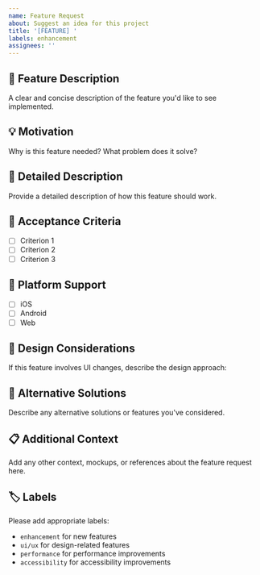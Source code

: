 ```yaml
---
name: Feature Request
about: Suggest an idea for this project
title: '[FEATURE] '
labels: enhancement
assignees: ''
---
```


## 🚀 Feature Description

A clear and concise description of the feature you'd like to see implemented.

## 💡 Motivation

Why is this feature needed? What problem does it solve?

## 📝 Detailed Description

Provide a detailed description of how this feature should work.

## 🎯 Acceptance Criteria

- [ ] Criterion 1
- [ ] Criterion 2
- [ ] Criterion 3

## 📱 Platform Support

- [ ] iOS
- [ ] Android
- [ ] Web

## 🎨 Design Considerations

If this feature involves UI changes, describe the design approach:

## 🔄 Alternative Solutions

Describe any alternative solutions or features you've considered.

## 📋 Additional Context

Add any other context, mockups, or references about the feature request here.

## 🏷️ Labels

Please add appropriate labels:
- `enhancement` for new features
- `ui/ux` for design-related features
- `performance` for performance improvements
- `accessibility` for accessibility improvements
